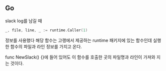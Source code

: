 ## Go
slack log를 남길 때 
```go
_, file, line, _ := runtime.Caller(1)
```
정보를 사용했다 해당 함수는 고랭에서 제공하는 runtime 패키지에 있는 함수인데 실행한 함수의 파일과 라인 정보를 가지고 온다.

func NewSlack() {}에 들어 있어도 이 함수를 호출한 곳의 파일명과 라인이 가져와 지는 것이다.